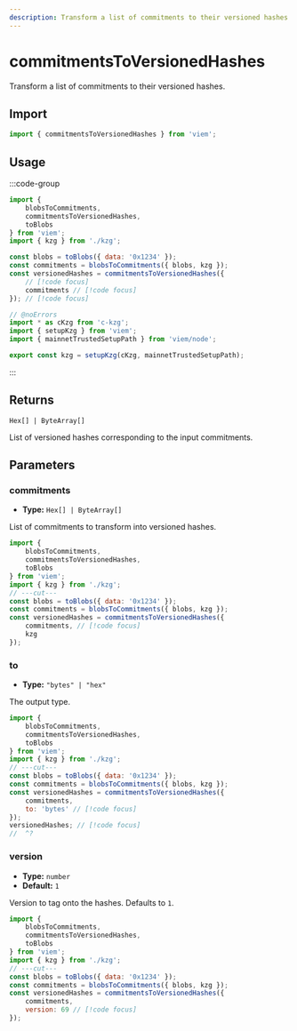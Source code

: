 ```yaml
---
description: Transform a list of commitments to their versioned hashes.
---
```


# commitmentsToVersionedHashes

Transform a list of commitments to their versioned hashes.

## Import

```js twoslash
import { commitmentsToVersionedHashes } from 'viem';
```

## Usage

:::code-group

```js twoslash [example.ts]
import {
    blobsToCommitments,
    commitmentsToVersionedHashes,
    toBlobs
} from 'viem';
import { kzg } from './kzg';

const blobs = toBlobs({ data: '0x1234' });
const commitments = blobsToCommitments({ blobs, kzg });
const versionedHashes = commitmentsToVersionedHashes({
    // [!code focus]
    commitments // [!code focus]
}); // [!code focus]
```

```js twoslash [kzg.ts] filename="kzg.ts"
// @noErrors
import * as cKzg from 'c-kzg';
import { setupKzg } from 'viem';
import { mainnetTrustedSetupPath } from 'viem/node';

export const kzg = setupKzg(cKzg, mainnetTrustedSetupPath);
```

:::

## Returns

`Hex[] | ByteArray[]`

List of versioned hashes corresponding to the input commitments.

## Parameters

### commitments

- **Type:** `Hex[] | ByteArray[]`

List of commitments to transform into versioned hashes.

```js twoslash
import {
    blobsToCommitments,
    commitmentsToVersionedHashes,
    toBlobs
} from 'viem';
import { kzg } from './kzg';
// ---cut---
const blobs = toBlobs({ data: '0x1234' });
const commitments = blobsToCommitments({ blobs, kzg });
const versionedHashes = commitmentsToVersionedHashes({
    commitments, // [!code focus]
    kzg
});
```

### to

- **Type:** `"bytes" | "hex"`

The output type.

```js twoslash
import {
    blobsToCommitments,
    commitmentsToVersionedHashes,
    toBlobs
} from 'viem';
import { kzg } from './kzg';
// ---cut---
const blobs = toBlobs({ data: '0x1234' });
const commitments = blobsToCommitments({ blobs, kzg });
const versionedHashes = commitmentsToVersionedHashes({
    commitments,
    to: 'bytes' // [!code focus]
});
versionedHashes; // [!code focus]
//  ^?
```

### version

- **Type:** `number`
- **Default:** `1`

Version to tag onto the hashes. Defaults to `1`.

```js twoslash
import {
    blobsToCommitments,
    commitmentsToVersionedHashes,
    toBlobs
} from 'viem';
import { kzg } from './kzg';
// ---cut---
const blobs = toBlobs({ data: '0x1234' });
const commitments = blobsToCommitments({ blobs, kzg });
const versionedHashes = commitmentsToVersionedHashes({
    commitments,
    version: 69 // [!code focus]
});
```
